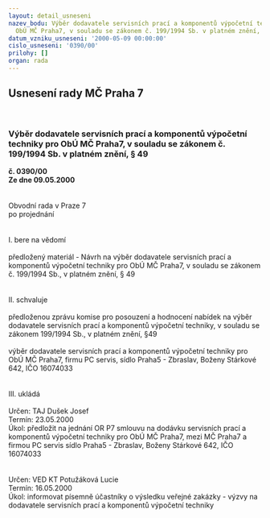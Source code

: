 ```yaml
---
layout: detail_usneseni
nazev_bodu: Výběr dodavatele servisních prací a komponentů výpočetní techniky pro
  ObÚ MČ Praha7, v souladu se zákonem č. 199/1994 Sb. v platném znění, § 49
datum_vzniku_usneseni: '2000-05-09 00:00:00'
cislo_usneseni: '0390/00'
prilohy: []
organ: rada
---
```

<div id="ucUsn_pList" class="usn">
	<span><h2>Usnesení rady MČ Praha 7 </h2>
<br></span><div class="standBody">
<span><h3>Výběr dodavatele servisních prací a komponentů výpočetní techniky pro ObÚ MČ Praha7, v souladu se zákonem č. 199/1994 Sb. v platném znění, § 49</h3></span><div class="center">
		<strong>č. 0390/00</strong><br>
	</div>
<div class="center">
		<strong>Ze dne 09.05.2000</strong><br><br>
	</div>     <br>Obvodní rada v Praze 7<br>po projednání<br><br><br>I.	bere na vědomí<br><br> předložený materiál - Návrh na výběr dodavatele servisních prací a komponentů výpočetní techniky pro ObÚ MČ Praha7, v souladu se zákonem č. 199/1994 Sb., v platném znění, § 49<br><br><br>II.	schvaluje <br><br>předloženou zprávu komise pro posouzení a hodnocení nabídek na výběr dodavatele servisních prací a komponentů výpočetní techniky, v souladu se zákonem 199/1994 Sb., v platném znění, §49<br><br>výběr dodavatele servisních prací a komponentů výpočetní techniky pro ObÚ MČ Praha7, firmu PC servis, sídlo Praha5 - Zbraslav, Boženy Stárkové 642, IČO 16074033<br><br><br>III.	ukládá<br><br> Určen:	     	TAJ Dušek Josef<br>Termín: 23.05.2000<br>Úkol:	předložit na jednání OR P7 smlouvu na dodávku servisních prací a komponentů výpočetní techniky pro ObÚ MČ Praha7, mezi MČ Praha7 a firmou PC servis sídlo Praha5 - Zbraslav, Boženy Stárkové 642, IČO 16074033<br> <br><br> Určen:	     	VED KT Potužáková Lucie<br>Termín: 16.05.2000<br>Úkol:	informovat písemně účastníky o výsledku veřejné zakázky - výzvy na dodavatele servisních prací a komponentů výpočetní techniky<br> </div>
</div>